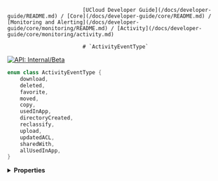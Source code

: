                             [UCloud Developer Guide](/docs/developer-guide/README.md) / [Core](/docs/developer-guide/core/README.md) / [Monitoring and Alerting](/docs/developer-guide/core/monitoring/README.md) / [Activity](/docs/developer-guide/core/monitoring/activity.md)
                            
                            # `ActivityEventType`

                            
[![API: Internal/Beta](https://img.shields.io/static/v1?label=API&message=Internal/Beta&color=red&style=flat-square)](/docs/developer-guide/core/api-conventions.md)



```kotlin
enum class ActivityEventType {
    download,
    deleted,
    favorite,
    moved,
    copy,
    usedInApp,
    directoryCreated,
    reclassify,
    upload,
    updatedACL,
    sharedWith,
    allUsedInApp,
}
```

<details>
<summary>
<b>Properties</b>
</summary>

<details>
<summary>
<code>download</code>
</summary>





</details>

<details>
<summary>
<code>deleted</code>
</summary>





</details>

<details>
<summary>
<code>favorite</code>
</summary>





</details>

<details>
<summary>
<code>moved</code>
</summary>





</details>

<details>
<summary>
<code>copy</code>
</summary>





</details>

<details>
<summary>
<code>usedInApp</code>
</summary>





</details>

<details>
<summary>
<code>directoryCreated</code>
</summary>





</details>

<details>
<summary>
<code>reclassify</code>
</summary>





</details>

<details>
<summary>
<code>upload</code>
</summary>





</details>

<details>
<summary>
<code>updatedACL</code>
</summary>





</details>

<details>
<summary>
<code>sharedWith</code>
</summary>





</details>

<details>
<summary>
<code>allUsedInApp</code>
</summary>





</details>



</details>

